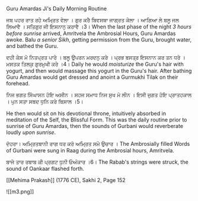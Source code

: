 Guru Amardas Ji's Daily Morning Routine

ਜਬ ਪਹਰ ਰਾਤ ਰਹੇ ਅਮ੍ਰਿਤ ਵੇਲਾ । ਗੁਰ ਕਰੈ ਬਿਵਸਥਾ ਜਾਗ੍ਰਤ ਕੇਲਾ ।
ਆਗਿਆ ਲੇ ਬਲੂ ਜਲ ਲਿਆਵੈ । ਸਤਿਗੁਰ ਜੀ ਇਸਨਾਨੁ ਕਰਾਵੈ ।3।
When the last phase of the night *3 hours before sunrise* arrived, Amritvela the Ambrosial Hours, Guru Amardas awoke. Balu *a senior Sikh*, getting permission from the Guru, brought water, and bathed the Guru.

ਦਹੀ ਕੇਸ ਮੋ ਨਿਤਪ੍ਰਤ ਪਾਰੇ । ਬਲੂ ਉਪਰਨ ਮਰਦਨੁ ਕਰੇ ।
ਪ੍ਰਭ ਬਸਤ੍ਰ ਇਸਨਾਨ ਕਰ ਤਨ ਧਰੇ । ਮਸਤਕ ਤਿਲਕੁ ਗੁਰਮੁਖੀ ਕਰੇ ।4।
Daily he would *moisturize* the Guru's hair with yogurt, and then would massage this yogurt in the Guru's hair. After bathing Guru Amardas would get dressed and anoint a Gurmukhi Tilak on their forehead.

ਨਿਜ ਭਗਤ ਸਿੰਘਾਸਨ ਹੋਇ ਅਸੀਨ । ਸਹਜ ਸਮਾਧ ਨਿਜ ਸੁਖ ਮੋ ਲੀਨ ।
ਇਸੀ ਜੁਗਤ ਹੋਇ ਪ੍ਰਾਤਹਕਾਲ । ਪੁਨ ਸਤਾ ਸਬਦ ਧੁਨਿ ਕਰੇ ਬਿਸਾਲ ।5।

He then would sit on his devotional throne, intuitively absorbed in meditation of the Self, the Blissful Form. This was the daily routine prior to sunrise of Guru Amardas, then the sounds of Gurbani would reverberate loudly *upon sunrise*.

ਦੋਹਰਾ।
ਅਮ੍ਰਿਤਬਾਨੀ ਰਾਗ ਧਰ ਕਰੋ ਅਮ੍ਰਿਤ ਸਮੇ ਉਚਾਰ ।
The Ambrosially filled Words of Gurbani were sung in Raag during the Ambrosial hours, Amritvela.

ਬਾਜੇ ਤਾਰ ਰਬਾਬ ਕੀ ਪ੍ਰਗਟ ਧੁਨੀ ਓਅੰਕਾਰ ।6।
The Rabab's strings were struck, the sound of Oankaar flashed forth.

[[Mehima Prakash]] (1776 CE), Sakhi 2, Page 152

![[m3.png]]